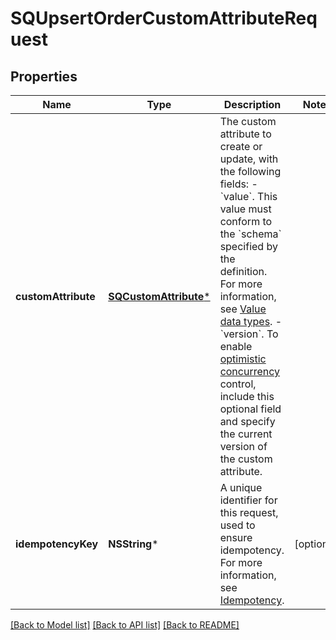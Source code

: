 # SQUpsertOrderCustomAttributeRequest

## Properties
Name | Type | Description | Notes
------------ | ------------- | ------------- | -------------
**customAttribute** | [**SQCustomAttribute***](SQCustomAttribute.md) | The custom attribute to create or update, with the following fields:  - &#x60;value&#x60;. This value must conform to the &#x60;schema&#x60; specified by the definition.  For more information, see [Value data types](https://developer.squareup.com/docs/customer-custom-attributes-api/custom-attributes#value-data-types).  - &#x60;version&#x60;. To enable [optimistic concurrency](https://developer.squareup.com/docs/build-basics/common-api-patterns/optimistic-concurrency) control, include this optional field and specify the current version of the custom attribute. | 
**idempotencyKey** | **NSString*** | A unique identifier for this request, used to ensure idempotency.  For more information, see [Idempotency](https://developer.squareup.com/docs/build-basics/common-api-patterns/idempotency). | [optional] 

[[Back to Model list]](../README.md#documentation-for-models) [[Back to API list]](../README.md#documentation-for-api-endpoints) [[Back to README]](../README.md)


